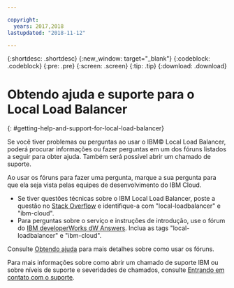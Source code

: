 ```yaml
---

copyright:
  years: 2017,2018
lastupdated: "2018-11-12"

---
```


{:shortdesc: .shortdesc}
{:new_window: target="_blank"}
{:codeblock: .codeblock}
{:pre: .pre}
{:screen: .screen}
{:tip: .tip}
{:download: .download}

# Obtendo ajuda e suporte para o Local Load Balancer
{: #getting-help-and-support-for-local-load-balancer}

Se você tiver problemas ou perguntas ao usar o IBM© Local Load Balancer, poderá procurar informações ou fazer perguntas em um dos fóruns listados a seguir para obter ajuda. Também
será possível abrir um chamado de suporte.

Ao usar os fóruns para fazer uma pergunta, marque a sua pergunta para que ela seja vista pelas equipes de desenvolvimento do IBM Cloud.

* Se tiver questões técnicas sobre o IBM Local Load Balancer, poste a questão no [Stack Overflow](https://stackoverflow.com/search?q=local-loadbalancer+ibm-bluemix) e identifique-a com "local-loadbalancer" e "ibm-cloud".
* Para perguntas sobre o serviço e instruções de introdução, use o fórum do [IBM developerWorks dW Answers](https://developer.ibm.com/answers/topics/local-loadbalancer.html?smartspace=ibm-cloud). Inclua as tags "local-loadbalancer" e "ibm-cloud".

Consulte [Obtendo ajuda](https://{DomainName}/docs/get-support?topic=get-support-using-avatar) para mais detalhes sobre como usar os fóruns.

Para mais informações sobre como abrir um chamado de suporte IBM ou sobre níveis de suporte e severidades de chamados, consulte [Entrando em contato com o suporte](/docs/get-support?topic=get-support-contacting-bluemix-support-dedicated-local).
